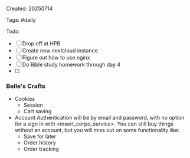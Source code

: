 Created: 20250714

Tags: #daily

Todo: 

- [ ] Drop off at HPB
- [ ] Create new nextcloud instance
- [ ] Figure out how to use nginx 
- [ ] Do Bible study homework through day 4
- [ ] 

### Belle's Crafts

- Cookies
	- Session
	- Cart saving
- Account
	Authentication will be by email and password, with no option for a sign in with <insert_corpo_service>.
	You can still buy things without an account, but you will miss out on some functionality like:
	- Save for later
	- Order history
	- Order tracking